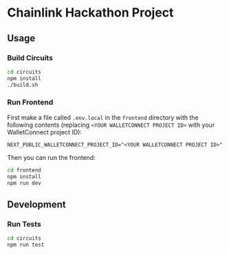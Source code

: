 # Chainlink Hackathon Project

## Usage

### Build Circuits

```bash
cd circuits
npm install
./build.sh
```

### Run Frontend

First make a file called `.env.local` in the `frontend` directory with the following contents (replacing `<YOUR WALLETCONNECT PROJECT ID>` with your WalletConnect project ID):

```
NEXT_PUBLIC_WALLETCONNECT_PROJECT_ID="<YOUR WALLETCONNECT PROJECT ID>"
```

Then you can run the frontend:

```bash
cd frontend
npm install
npm run dev
```

## Development

### Run Tests

```bash
cd circuits
npm run test
```
